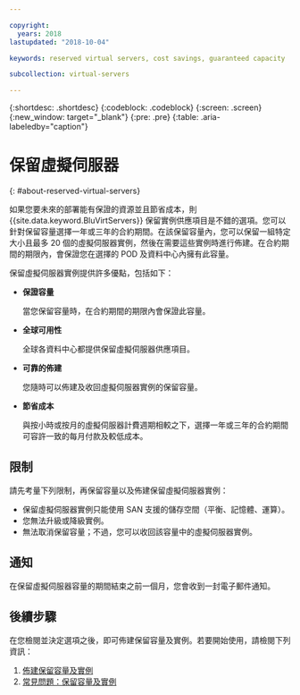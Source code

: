 ```yaml
---

copyright:
  years: 2018
lastupdated: "2018-10-04"

keywords: reserved virtual servers, cost savings, guaranteed capacity

subcollection: virtual-servers

---
```


{:shortdesc: .shortdesc}
{:codeblock: .codeblock}
{:screen: .screen}
{:new_window: target="_blank"}
{:pre: .pre}
{:table: .aria-labeledby="caption"}

# 保留虛擬伺服器  
{: #about-reserved-virtual-servers}

如果您要未來的部署能有保證的資源並且節省成本，則 {{site.data.keyword.BluVirtServers}} 保留實例供應項目是不錯的選項。您可以針對保留容量選擇一年或三年的合約期間。在該保留容量內，您可以保留一組特定大小且最多 20 個的虛擬伺服器實例，然後在需要這些實例時進行佈建。在合約期間的期限內，會保證您在選擇的 POD 及資料中心內擁有此容量。

保留虛擬伺服器實例提供許多優點，包括如下：

* **保證容量**

    當您保留容量時，在合約期間的期限內會保證此容量。

* **全球可用性**

    全球各資料中心都提供保留虛擬伺服器供應項目。

* **可靠的佈建**

   您隨時可以佈建及收回虛擬伺服器實例的保留容量。

* **節省成本**

    與按小時或按月的虛擬伺服器計費週期相較之下，選擇一年或三年的合約期間可容許一致的每月付款及較低成本。

## 限制

請先考量下列限制，再保留容量以及佈建保留虛擬伺服器實例：

  * 保留虛擬伺服器實例只能使用 SAN 支援的儲存空間（平衡、記憶體、運算）。
  * 您無法升級或降級實例。
  * 無法取消保留容量；不過，您可以收回該容量中的虛擬伺服器實例。

## 通知

在保留虛擬伺服器容量的期間結束之前一個月，您會收到一封電子郵件通知。

## 後續步驟

在您檢閱並決定選項之後，即可佈建保留容量及實例。若要開始使用，請檢閱下列資訊：

   1. [佈建保留容量及實例](/docs/vsi?topic=virtual-servers-provisioning-reserved-capacity-and-instances)
   2. [常見問題：保留容量及實例](/docs/vsi?topic=virtual-servers-faqs-reserved-capacity-and-instances)
